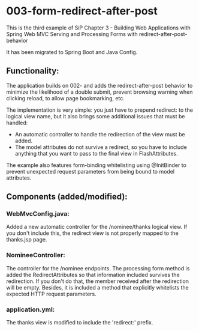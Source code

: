 # 003-form-redirect-after-post

This is the third example of SiP Chapter 3 - Building Web Applications with Spring Web MVC
	Serving and Processing Forms with redirect-after-post-behavior

It has been migrated to Spring Boot and Java Config.		
				
## Functionality:
The application builds on 002- and adds the redirect-after-post behavior to minimize the likelihood of a double submit, prevent browsing warning when clicking reload, to allow page bookmarking, etc.

The implementation is very simple: you just have to prepend redirect: to the logical view name, but it also brings some additional issues that must be handled:
* An automatic controller to handle the redirection of the view must be added.
* The model attributes do not survive a redirect, so you have to include anything that you want to pass to the final view in FlashAttributes.

The example also features form-binding whitelisting using @InitBinder to prevent unexpected request parameters from being bound to model attributes.
	
## Components (added/modified):

### WebMvcConfig.java:
Added a new automatic controller for the /nominee/thanks logical view. If you don't include this, the redirect view is not properly mapped to the thanks.jsp page.
				
### NomineeController:
The controller for the /nominee endpoints.
The processing form method is added the RedirectAttributes so that information included survives the redirection. If you don't do that, the member received after the redirection will be empty.
Besides, it is included a method that explicitly whitelists the expected HTTP request parameters.

### application.yml:
The  thanks view is modified to include the 'redirect:' prefix.
